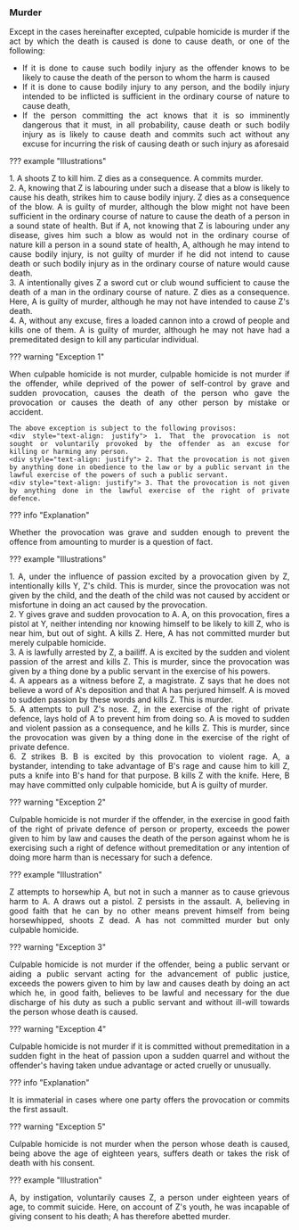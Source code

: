 ### Murder
<div style="text-align: justify">

Except in the cases hereinafter excepted, culpable homicide is murder if the act by which the death is caused is done to cause death, or one of the following:

</div>

- <div style="text-align: justify">  If it is done to cause such bodily injury as the offender knows to be likely to cause the death of the person to whom the harm is caused
- <div style="text-align: justify"> If it is done to cause bodily injury to any person, and the bodily injury intended to be inflicted is sufficient in the ordinary course of nature to cause death,
- <div style="text-align: justify"> If the person committing the act knows that it is so imminently dangerous that it must, in all probability, cause death or such bodily injury as is likely to cause death and commits such act without any excuse for incurring the risk of causing death or such injury as aforesaid

??? example "Illustrations"
    <div style="text-align: justify"> 1. A shoots Z to kill him. Z dies as a consequence. A commits murder.
    <div style="text-align: justify"> 2. A, knowing that Z is labouring under such a disease that a blow is likely to cause his death, strikes him to cause bodily injury. Z dies as a consequence of the blow. A is guilty of murder, although the blow might not have been sufficient in the ordinary course of nature to cause the death of a person in a sound state of health. But if A, not knowing that Z is labouring under any disease, gives him such a blow as would not in the ordinary course of nature kill a person in a sound state of health, A, although he may intend to cause bodily injury, is not guilty of murder if he did not intend to cause death or such bodily injury as in the ordinary course of nature would cause death.
    <div style="text-align: justify"> 3. A intentionally gives Z a sword cut or club wound sufficient to cause the death of a man in the ordinary course of nature. Z dies as a consequence. Here, A is guilty of murder, although he may not have intended to cause Z's death.
    <div style="text-align: justify"> 4. A, without any excuse, fires a loaded cannon into a crowd of people and kills one of them. A is guilty of murder, although he may not have had a premeditated design to kill any particular individual.

??? warning "Exception 1"
    <div style="text-align: justify"> When culpable homicide is not murder, culpable homicide is not murder if the offender, while deprived of the power of self-control by grave and sudden provocation, causes the death of the person who gave the provocation or causes the death of any other person by mistake or accident.

    The above exception is subject to the following provisos:
    <div style="text-align: justify"> 1. That the provocation is not sought or voluntarily provoked by the offender as an excuse for killing or harming any person.
    <div style="text-align: justify"> 2. That the provocation is not given by anything done in obedience to the law or by a public servant in the lawful exercise of the powers of such a public servant.
    <div style="text-align: justify"> 3. That the provocation is not given by anything done in the lawful exercise of the right of private defence.

??? info "Explanation"
    <div style="text-align: justify"> Whether the provocation was grave and sudden enough to prevent the offence from amounting to murder is a question of fact.

??? example "Illustrations"
    <div style="text-align: justify"> 1. A, under the influence of passion excited by a provocation given by Z, intentionally kills Y, Z's child. This is murder, since the provocation was not given by the child, and the death of the child was not caused by accident or misfortune in doing an act caused by the provocation.
    <div style="text-align: justify"> 2. Y gives grave and sudden provocation to A. A, on this provocation, fires a pistol at Y, neither intending nor knowing himself to be likely to kill Z, who is near him, but out of sight. A kills Z. Here, A has not committed murder but merely culpable homicide.
    <div style="text-align: justify"> 3. A is lawfully arrested by Z, a bailiff. A is excited by the sudden and violent passion of the arrest and kills Z. This is murder, since the provocation was given by a thing done by a public servant in the exercise of his powers.
    <div style="text-align: justify"> 4. A appears as a witness before Z, a magistrate. Z says that he does not believe a word of A's deposition and that A has perjured himself. A is moved to sudden passion by these words and kills Z. This is murder.
    <div style="text-align: justify"> 5. A attempts to pull Z's nose. Z, in the exercise of the right of private defence, lays hold of A to prevent him from doing so. A is moved to sudden and violent passion as a consequence, and he kills Z. This is murder, since the provocation was given by a thing done in the exercise of the right of private defence.
    <div style="text-align: justify"> 6. Z strikes B. B is excited by this provocation to violent rage. A, a bystander, intending to take advantage of B's rage and cause him to kill Z, puts a knife into B's hand for that purpose. B kills Z with the knife. Here, B may have committed only culpable homicide, but A is guilty of murder.

??? warning "Exception 2"
    <div style="text-align: justify"> Culpable homicide is not murder if the offender, in the exercise in good faith of the right of private defence of person or property, exceeds the power given to him by law and causes the death of the person against whom he is exercising such a right of defence without premeditation or any intention of doing more harm than is necessary for such a defence.

??? example "Illustration"
    <div style="text-align: justify"> Z attempts to horsewhip A, but not in such a manner as to cause grievous harm to A. A draws out a pistol. Z persists in the assault. A, believing in good faith that he can by no other means prevent himself from being horsewhipped, shoots Z dead. A has not committed murder but only culpable homicide.

??? warning "Exception 3"
    <div style="text-align: justify"> Culpable homicide is not murder if the offender, being a public servant or aiding a public servant acting for the advancement of public justice, exceeds the powers given to him by law and causes death by doing an act which he, in good faith, believes to be lawful and necessary for the due discharge of his duty as such a public servant and without ill-will towards the person whose death is caused.

??? warning "Exception 4"
    <div style="text-align: justify"> Culpable homicide is not murder if it is committed without premeditation in a sudden fight in the heat of passion upon a sudden quarrel and without the offender's having taken undue advantage or acted cruelly or unusually.

??? info "Explanation"
    <div style="text-align: justify"> It is immaterial in cases where one party offers the provocation or commits the first assault.

??? warning "Exception 5"
    <div style="text-align: justify"> Culpable homicide is not murder when the person whose death is caused, being above the age of eighteen years, suffers death or takes the risk of death with his consent.

??? example "Illustration"
    <div style="text-align: justify"> A, by instigation, voluntarily causes Z, a person under eighteen years of age, to commit suicide. Here, on account of Z's youth, he was incapable of giving consent to his death; A has therefore abetted murder.
